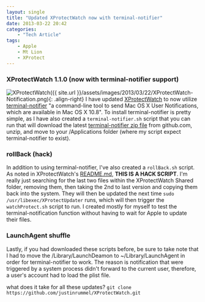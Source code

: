 ```yaml
---
layout: single
title: "Updated XProtectWatch now with terminal-notifier"
date: 2013-03-22 20:42
categories:
    - "Tech Article"
tags:
    - Apple
    - Mt Lion
    - XProtect
---
```


### XProtectWatch 1.1.0 (now with terminal-notifier support)
![XProtectWatch]({{ site.url }}/assets/images/2013/03/22/XProtectWatch-Notification.png){: .align-right}
I have updated [XProtectWatch][XProtectWatch] to now utilize [terminal-notifier][terminal-notifier] "a command-line tool to send Mac OS X User Notifications, which are available in Mac OS X 10.8".  To install terminal-notifier is pretty simple, as I have also created a ```terminal-notifier.sh``` script that you can run that will download the latest [terminal-notifier zip file][dl] from github.com, unzip, and move to your /Applications folder (where my script expect terminal-notifier to exist).

### rollBack (hack)
In addition to using terminal-notifier, I've also created a ```rollBack.sh``` script.  As noted in XProtectWatch's [README.md][readme], **THIS IS A HACK SCRIPT**.  I'm really just searching for the last two files within the XProtectWatch Shared folder, removing them, then taking the 2nd to last version and copying them back into the system.  They will then be updated the next time ```sudo /usr/libexec/XProtectUpdater``` runs, which will then trigger the ```watchProtect.sh``` script to run.  I created mostly for myself to test the terminal-notification function without having to wait for Apple to update their files.

### LaunchAgent shuffle
Lastly, if you had downloaded these scripts before, be sure to take note that I had to move the /Library/LaunchDeamon to ~/Library/LaunchAgent in order for terminal-notifier to work.  The reason is notification that were triggered by a system process didn't forward to the current user, therefore, a user's account had to load the plist file.

what does it take for all these updates?  ```git clone https://github.com/justinrummel/XProtectWatch.git```

[XProtectWatch]: https://github.com/justinrummel/XProtectWatch
[terminal-notifier]: https://github.com/alloy/terminal-notifier
[dl]: https://github.com/alloy/terminal-notifier/downloads
[readme]: https://github.com/justinrummel/XProtectWatch/blob/master/README.md
